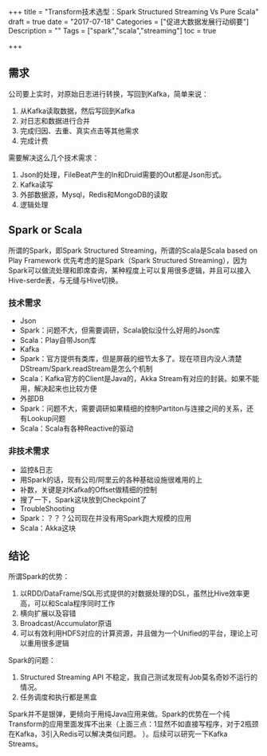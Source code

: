 +++
title = "Transform技术选型：Spark Structured Streaming Vs Pure Scala"
draft = true
date = "2017-07-18"
Categories = ["促进大数据发展行动纲要"] 
Description = "" 
Tags = ["spark","scala","streaming"] 
toc = true

+++

## 需求

公司要上实时，对原始日志进行转换，写回到Kafka，简单来说：

1. 从Kafka读取数据，然后写回到Kafka
2. 对日志和数据进行合并
3. 完成归因、去重、真实点击等其他需求
4. 完成计费

需要解决这么几个技术需求：

1. Json的处理，FileBeat产生的In和Druid需要的Out都是Json形式。
2. Kafka读写
3. 外部数据源，Mysql，Redis和MongoDB的读取
4. 逻辑处理

## Spark or Scala
所谓的Spark，即Spark Structured Streaming，所谓的Scala是Scala based on Play Framework
优先考虑的是Spark（Spark Structured Streaming），因为Spark可以做流处理和即席查询，某种程度上可以复用很多逻辑，并且可以接入Hive-serde表，与无缝与Hive切换。

### 技术需求
- Json
 - Spark：问题不大，但需要调研，Scala貌似没什么好用的Json库
 - Scala：Play自带Json库
- Kafka
 - Spark：官方提供有类库，但是屏蔽的细节太多了。现在项目内没人清楚DStream/Spark.readStream是怎么个机制
 - Scala：Kafka官方的Client是Java的，Akka Stream有对应的封装。如果不能用，解决起来也比较方便
- 外部DB
 - Spark：问题不大，需要调研如果精细的控制Partiton与连接之间的关系，还有Lookup问题 
 - Scala：Scala有各种Reactive的驱动

### 非技术需求
- 监控&日志
 - 用Spark的话，现有公司/阿里云的各种基础设施很难用的上
- 补数，关键是对Kafka的Offset做精细的控制 
 - 搜了一下，Spark这块放到Checkpoint了
- TroubleShooting 
 - Spark：？？？公司现在并没有用Spark跑大规模的应用
 - Scala：Akka这块

## 结论


所谓Spark的优势：
1. 以RDD/DataFrame/SQL形式提供的对数据处理的DSL，虽然比Hive效率更高，可以和Scala程序同时工作
2. 横向扩展以及容错
3. Broadcast/Accumulator原语
4. 可以有效利用HDFS对应的计算资源，并且做为一个Unified的平台，理论上可以重用很多逻辑


Spark的问题：
1. Structured Streaming API 不稳定，我自己测试发现有Job莫名奇妙不运行的情况。
2. 任务调度和执行都是黑盒



Spark并不是银弹，更倾向于用纯Java应用来做。Spark的优势在一个纯Transform的应用里面发挥不出来（上面三点：1显然不如直接写程序，对于2瓶颈在Kafka，3引入Redis可以解决类似问题。
）。后续可以研究一下Kafka Streams。
